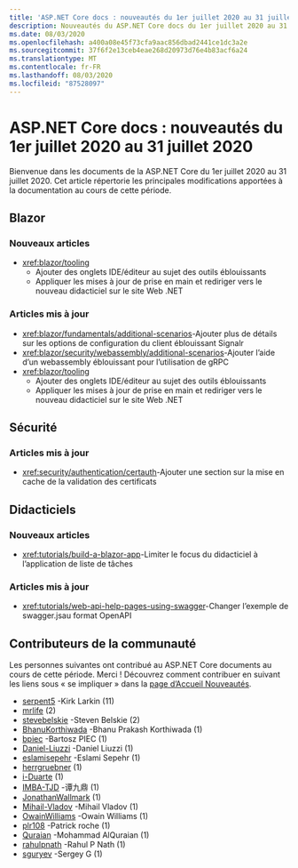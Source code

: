 ```yaml
---
title: 'ASP.NET Core docs : nouveautés du 1er juillet 2020 au 31 juillet 2020'
description: Nouveautés du ASP.NET Core docs du 1er juillet 2020 au 31 juillet 2020.
ms.date: 08/03/2020
ms.openlocfilehash: a400a08e45f73cfa9aac856dbad2441ce1dc3a2e
ms.sourcegitcommit: 37f6f2e13ceb4eae268d20973d76e4b83acf6a24
ms.translationtype: MT
ms.contentlocale: fr-FR
ms.lasthandoff: 08/03/2020
ms.locfileid: "87528097"
---
```

# <a name="aspnet-core-docs-whats-new-for-july-1-2020---july-31-2020"></a>ASP.NET Core docs : nouveautés du 1er juillet 2020 au 31 juillet 2020

Bienvenue dans les documents de la ASP.NET Core du 1er juillet 2020 au 31 juillet 2020. Cet article répertorie les principales modifications apportées à la documentation au cours de cette période.

## <a name="blazor"></a>Blazor

### <a name="new-articles"></a>Nouveaux articles

- <xref:blazor/tooling>
  - Ajouter des onglets IDE/éditeur au sujet des outils éblouissants
  - Appliquer les mises à jour de prise en main et rediriger vers le nouveau didacticiel sur le site Web .NET

### <a name="updated-articles"></a>Articles mis à jour

- <xref:blazor/fundamentals/additional-scenarios>-Ajouter plus de détails sur les options de configuration du client éblouissant Signalr
- <xref:blazor/security/webassembly/additional-scenarios>-Ajouter l’aide d’un webassembly éblouissant pour l’utilisation de gRPC
- <xref:blazor/tooling>
  - Ajouter des onglets IDE/éditeur au sujet des outils éblouissants
  - Appliquer les mises à jour de prise en main et rediriger vers le nouveau didacticiel sur le site Web .NET

## <a name="security"></a>Sécurité

### <a name="updated-articles"></a>Articles mis à jour

- <xref:security/authentication/certauth>-Ajouter une section sur la mise en cache de la validation des certificats

## <a name="tutorials"></a>Didacticiels

### <a name="new-articles"></a>Nouveaux articles

- <xref:tutorials/build-a-blazor-app>-Limiter le focus du didacticiel à l’application de liste de tâches

### <a name="updated-articles"></a>Articles mis à jour

- <xref:tutorials/web-api-help-pages-using-swagger>-Changer l’exemple de swagger.jsau format OpenAPI

## <a name="community-contributors"></a>Contributeurs de la communauté

Les personnes suivantes ont contribué au ASP.NET Core documents au cours de cette période. Merci ! Découvrez comment contribuer en suivant les liens sous « se impliquer » dans la [page d’Accueil Nouveautés](index.yml).

- [serpent5](https://github.com/serpent5) -Kirk Larkin (11)
- [mrlife](https://github.com/mrlife) (2)
- [stevebelskie](https://github.com/stevebelskie) -Steven Belskie (2)
- [BhanuKorthiwada](https://github.com/BhanuKorthiwada) -Bhanu Prakash Korthiwada (1)
- [bpiec](https://github.com/bpiec) -Bartosz PIEC (1)
- [Daniel-Liuzzi](https://github.com/daniel-liuzzi) -Daniel Liuzzi (1)
- [eslamisepehr](https://github.com/eslamisepehr) -Eslami Sepehr (1)
- [herrgruebner](https://github.com/herrgruebner) (1)
- [i-Duarte](https://github.com/i-duarte) (1)
- [IMBA-TJD](https://github.com/imba-tjd) -谭九鼎 (1)
- [JonathanWallmark](https://github.com/JonathanWallmark) (1)
- [Mihail-Vladov](https://github.com/mihail-vladov) -Mihail Vladov (1)
- [OwainWilliams](https://github.com/OwainWilliams) -Owain Williams (1)
- [plr108](https://github.com/plr108) -Patrick roche (1)
- [Quraian](https://github.com/Quraian) -Mohammad AlQuraian (1)
- [rahulpnath](https://github.com/rahulpnath) -Rahul P Nath (1)
- [sguryev](https://github.com/sguryev) -Sergey G (1)
